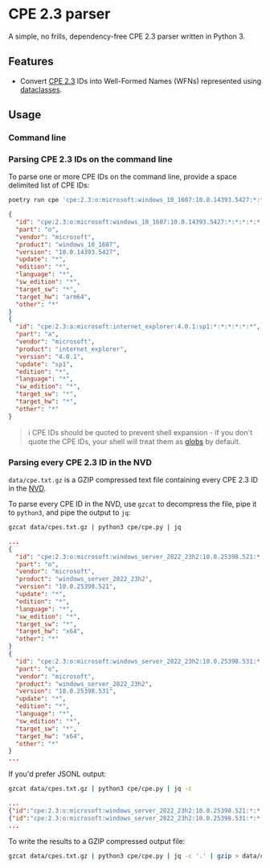 # CPE 2.3 parser

A simple, no frills, dependency-free CPE 2.3 parser written in Python 3.

## Features

- Convert [CPE 2.3](https://cpe.mitre.org/specification/) IDs into Well-Formed Names (WFNs) represented using [dataclasses](https://github.com/python/cpython/blob/main/Lib/dataclasses.py).

## Usage

### Command line

### Parsing CPE 2.3 IDs on the command line

To parse one or more CPE IDs on the command line, provide a space delimited list of CPE IDs:

```bash
poetry run cpe 'cpe:2.3:o:microsoft:windows_10_1607:10.0.14393.5427:*:*:*:*:*:arm64:*' 'cpe:2.3:a:microsoft:internet_explorer:4.0.1:sp1:*:*:*:*:*:*' | jq
```

```json
{
  "id": "cpe:2.3:o:microsoft:windows_10_1607:10.0.14393.5427:*:*:*:*:*:arm64:*",
  "part": "o",
  "vendor": "microsoft",
  "product": "windows_10_1607",
  "version": "10.0.14393.5427",
  "update": "*",
  "edition": "*",
  "language": "*",
  "sw_edition": "*",
  "target_sw": "*",
  "target_hw": "arm64",
  "other": "*"
}
{
  "id": "cpe:2.3:a:microsoft:internet_explorer:4.0.1:sp1:*:*:*:*:*:*",
  "part": "a",
  "vendor": "microsoft",
  "product": "internet_explorer",
  "version": "4.0.1",
  "update": "sp1",
  "edition": "*",
  "language": "*",
  "sw_edition": "*",
  "target_sw": "*",
  "target_hw": "*",
  "other": "*"
}
```

> ℹ️ CPE IDs should be quoted to prevent shell expansion - if you don't quote the CPE IDs, your shell will treat them as [globs](https://en.wikipedia.org/wiki/Glob_(programming)) by default.

### Parsing every CPE 2.3 ID in the NVD

`data/cpe.txt.gz` is a GZIP compressed text file containing every CPE 2.3 ID in the [NVD](https://nvd.nist.gov/). 

To parse every CPE ID in the NVD, use `gzcat` to decompress the file, pipe it to `python3`, and pipe the output to `jq`:

```bash
gzcat data/cpes.txt.gz | python3 cpe/cpe.py | jq
```

```json
...
{
  "id": "cpe:2.3:o:microsoft:windows_server_2022_23h2:10.0.25398.521:*:*:*:*:*:x64:*",
  "part": "o",
  "vendor": "microsoft",
  "product": "windows_server_2022_23h2",
  "version": "10.0.25398.521",
  "update": "*",
  "edition": "*",
  "language": "*",
  "sw_edition": "*",
  "target_sw": "*",
  "target_hw": "x64",
  "other": "*"
}
{
  "id": "cpe:2.3:o:microsoft:windows_server_2022_23h2:10.0.25398.531:*:*:*:*:*:x64:*",
  "part": "o",
  "vendor": "microsoft",
  "product": "windows_server_2022_23h2",
  "version": "10.0.25398.531",
  "update": "*",
  "edition": "*",
  "language": "*",
  "sw_edition": "*",
  "target_sw": "*",
  "target_hw": "x64",
  "other": "*"
}
...
```

If you'd prefer JSONL output:

```bash
gzcat data/cpes.txt.gz | python3 cpe/cpe.py | jq -c
```

```json
...
{"id":"cpe:2.3:o:microsoft:windows_server_2022_23h2:10.0.25398.521:*:*:*:*:*:x64:*","part":"o","vendor":"microsoft","product":"windows_server_2022_23h2","version":"10.0.25398.521","update":"*","edition":"*","language":"*","sw_edition":"*","target_sw":"*","target_hw":"x64","other":"*"}
{"id":"cpe:2.3:o:microsoft:windows_server_2022_23h2:10.0.25398.531:*:*:*:*:*:x64:*","part":"o","vendor":"microsoft","product":"windows_server_2022_23h2","version":"10.0.25398.531","update":"*","edition":"*","language":"*","sw_edition":"*","target_sw":"*","target_hw":"x64","other":"*"}
...
```

To write the results to a GZIP compressed output file:

```bash
gzcat data/cpes.txt.gz | python3 cpe/cpe.py | jq -c '.' | gzip > data/cpes.jsonl.gz
```
